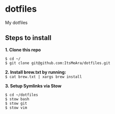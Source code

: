 # dotfiles
My dotfiles



## Steps to install

**1. Clone this repo**  
```
$ cd ~/
$ git clone git@github.com:ItsMeAra/dotfiles.git
```



**2. Install brew.txt by running:**  
`$ cat brew.txt | xargs brew install`



**3. Setup Symlinks via Stow**  
```
$ cd ~/dotfiles
$ stow bash
$ stow git
$ stow vim
```

